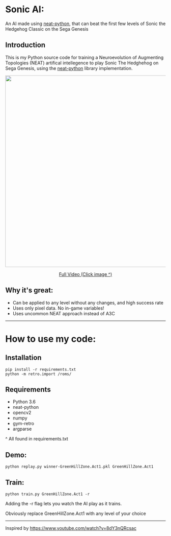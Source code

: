 # Sonic AI:
An AI made using [neat-python](https://github.com/CodeReclaimers/neat-python), that can beat the first few levels of Sonic the Hedgehog Classic on the Sega Genesis
## Introduction
This is my Python source code for training a Neuroevolution of Augmenting Topologies (NEAT) artifical intellegence to play Sonic The Hedghehog on Sega Genesis, using the [neat-python](https://github.com/CodeReclaimers/neat-python) library implementation.

<p align="center">
  <a href="https://youtu.be/E0s2Cp9tJD8"><img src="GreenHillZone.Act1.gif" width="600" />
  </a>
</p>
<p align="center">
  <a href="https://youtu.be/E0s2Cp9tJD8">Full Video (Click image ^)
  </a>
</p>

## Why it's great:
 * Can be applied to any level without any changes, and high success rate
 * Uses only pixel data. No in-game variables!
 * Uses uncommon NEAT approach instead of A3C
 ***
# How to use my code:

## Installation
```
pip install -r requirements.txt
python -m retro.import /roms/
```

## Requirements
* Python 3.6
* neat-python
* opencv2
* numpy
* gym-retro
* argparse

^ All found in requirements.txt
## Demo:
```
python replay.py winner-GreenHillZone.Act1.pkl GreenHillZone.Act1
```
## Train:
```
python train.py GreenHillZone.Act1 -r
```
Adding the -r flag lets you watch the AI play as it trains.

Obviously replace GreenHillZone.Act1 with any level of your choice
***
Inspired by https://www.youtube.com/watch?v=8dY3nQRcsac
